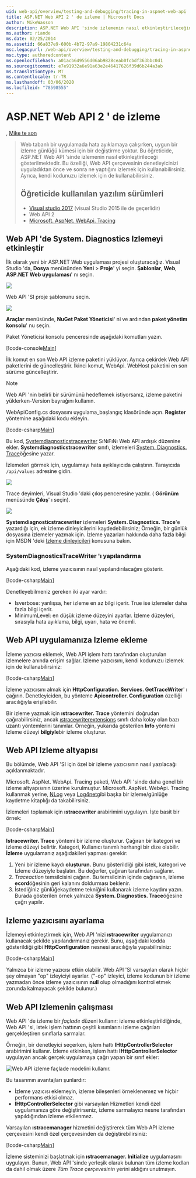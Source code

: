 ```yaml
---
uid: web-api/overview/testing-and-debugging/tracing-in-aspnet-web-api
title: ASP.NET Web API 2 ' de izleme | Microsoft Docs
author: MikeWasson
description: ASP.NET Web API 'sinde izlemenin nasıl etkinleştirileceğini gösterir.
ms.author: riande
ms.date: 02/25/2014
ms.assetid: 66a837e9-600b-4b72-97a9-19804231c64a
msc.legacyurl: /web-api/overview/testing-and-debugging/tracing-in-aspnet-web-api
msc.type: authoredcontent
ms.openlocfilehash: a01acb649556d06ab9828ceab0fcbdf363bbc0d1
ms.sourcegitcommit: e7e91932a6e91a63e2e46417626f39d6b244a3ab
ms.translationtype: MT
ms.contentlocale: tr-TR
ms.lasthandoff: 03/06/2020
ms.locfileid: "78598555"
---
```

# <a name="tracing-in-aspnet-web-api-2"></a>ASP.NET Web API 2 ' de izleme

, [Mike te son](https://github.com/MikeWasson)

> Web tabanlı bir uygulamada hata ayıklamaya çalışırken, uygun bir izleme günlüğü kümesi için bir değiştirme yoktur. Bu öğreticide, ASP.NET Web API 'sinde izlemenin nasıl etkinleştirileceği gösterilmektedir. Bu özelliği, Web API çerçevesinin denetleyicinizi uyguladıktan önce ve sonra ne yaptığını izlemek için kullanabilirsiniz. Ayrıca, kendi kodunuzu izlemek için de kullanabilirsiniz.
>
> ## <a name="software-versions-used-in-the-tutorial"></a>Öğreticide kullanılan yazılım sürümleri
>
> - [Visual studio 2017](https://visualstudio.microsoft.com/downloads/?utm_medium=microsoft&utm_source=docs.microsoft.com&utm_campaign=button+cta&utm_content=download+vs2017) (visual Studio 2015 ile de geçerlidir)
> - Web API 2
> - [Microsoft. AspNet. WebApi. Tracing](http://www.nuget.org/packages/Microsoft.AspNet.WebApi.Tracing)

## <a name="enable-systemdiagnostics-tracing-in-web-api"></a>Web API 'de System. Diagnostics Izlemeyi etkinleştir

İlk olarak yeni bir ASP.NET Web uygulaması projesi oluşturacağız. Visual Studio 'da, **Dosya** menüsünden **Yeni** > **Proje**' yi seçin. **Şablonlar**, **Web**, **ASP.NET Web uygulaması**' nı seçin.

[![](tracing-in-aspnet-web-api/_static/image2.png)](tracing-in-aspnet-web-api/_static/image1.png)

Web API 'SI proje şablonunu seçin.

[![](tracing-in-aspnet-web-api/_static/image4.png)](tracing-in-aspnet-web-api/_static/image3.png)

**Araçlar** menüsünde, **NuGet Paket Yöneticisi**' ni ve ardından **paket yönetim konsolu**' nu seçin.

Paket Yöneticisi konsolu penceresinde aşağıdaki komutları yazın.

[!code-console[Main](tracing-in-aspnet-web-api/samples/sample1.cmd)]

İlk komut en son Web API izleme paketini yüklüyor. Ayrıca çekirdek Web API paketlerini de güncelleştirir. İkinci komut, WebApi. WebHost paketini en son sürüme güncelleştirir.

> [!NOTE]
> Web API 'nin belirli bir sürümünü hedeflemek istiyorsanız, izleme paketini yüklerken-Version bayrağını kullanın.

WebApiConfig.cs dosyasını uygulama\_başlangıç klasöründe açın. **Register** yöntemine aşağıdaki kodu ekleyin.

[!code-csharp[Main](tracing-in-aspnet-web-api/samples/sample2.cs?highlight=6)]

Bu kod, [Systemdiagnosticstracewriter](https://msdn.microsoft.com/library/system.web.http.tracing.systemdiagnosticstracewriter.aspx) SıNıFıNı Web API ardışık düzenine ekler. **Systemdiagnosticstracewriter** sınıfı, izlemeleri [System. Diagnostics. Trace](https://msdn.microsoft.com/library/system.diagnostics.trace)öğesine yazar.

İzlemeleri görmek için, uygulamayı hata ayıklayıcıda çalıştırın. Tarayıcıda `/api/values` adresine gidin.

![](tracing-in-aspnet-web-api/_static/image5.png)

Trace deyimleri, Visual Studio 'daki çıkış penceresine yazılır. ( **Görünüm** menüsünde **Çıkış**' ı seçin).

[![](tracing-in-aspnet-web-api/_static/image7.png)](tracing-in-aspnet-web-api/_static/image6.png)

**Systemdiagnosticstracewriter** izlemeleri **System. Diagnostics. Trace**'e yazardığı için, ek izleme dinleyicilerini kaydedebilirsiniz; Örneğin, bir günlük dosyasına izlemeler yazmak için. İzleme yazarları hakkında daha fazla bilgi için MSDN 'deki [Izleme dinleyicileri](https://msdn.microsoft.com/library/4y5y10s7.aspx) konusuna bakın.

### <a name="configuring-systemdiagnosticstracewriter"></a>SystemDiagnosticsTraceWriter 'ı yapılandırma

Aşağıdaki kod, izleme yazıcısının nasıl yapılandırılacağını gösterir.

[!code-csharp[Main](tracing-in-aspnet-web-api/samples/sample3.cs)]

Denetleyebilmeniz gereken iki ayar vardır:

- Isverbose: yanlışsa, her izleme en az bilgi içerir. True ise izlemeler daha fazla bilgi içerir.
- MinimumLevel: en düşük izleme düzeyini ayarlar. İzleme düzeyleri, sırasıyla hata ayıklama, bilgi, uyarı, hata ve önemli.

## <a name="adding-traces-to-your-web-api-application"></a>Web API uygulamanıza Izleme ekleme

İzleme yazıcısı eklemek, Web API işlem hattı tarafından oluşturulan izlemelere anında erişim sağlar. İzleme yazıcısını, kendi kodunuzu izlemek için de kullanabilirsiniz:

[!code-csharp[Main](tracing-in-aspnet-web-api/samples/sample4.cs)]

İzleme yazıcısını almak için **HttpConfiguration. Services. GetTraceWriter**' ı çağırın. Denetleyiciden, bu yönteme **Apicontroller. Configuration** özelliği aracılığıyla erişilebilir.

Bir izleme yazmak için **ıstracewriter. Trace** yöntemini doğrudan çağırabilirsiniz, ancak [ıstracewriterextensions](https://msdn.microsoft.com/library/system.web.http.tracing.itracewriterextensions.aspx) sınıfı daha kolay olan bazı uzantı yöntemlerini tanımlar. Örneğin, yukarıda gösterilen **Info** yöntemi Izleme düzeyi **bilgiyle**bir izleme oluşturur.

## <a name="web-api-tracing-infrastructure"></a>Web API Izleme altyapısı

Bu bölümde, Web API 'SI için özel bir izleme yazıcısının nasıl yazılacağı açıklanmaktadır.

Microsoft. AspNet. WebApi. Tracing paketi, Web API 'sinde daha genel bir izleme altyapısının üzerine kurulmuştur. Microsoft. AspNet. WebApi. Tracing kullanmak yerine, [NLog](http://nlog-project.org/) veya [Log4net](http://logging.apache.org/log4net/)gibi başka bir izleme/günlüğe kaydetme kitaplığı da takabilirsiniz.

İzlemeleri toplamak için **ıstracewriter** arabirimini uygulayın. İşte basit bir örnek:

[!code-csharp[Main](tracing-in-aspnet-web-api/samples/sample5.cs)]

**Istracewriter. Trace** yöntemi bir izleme oluşturur. Çağıran bir kategori ve izleme düzeyi belirtir. Kategori, Kullanıcı tanımlı herhangi bir dize olabilir. **İzleme** uygulamanız aşağıdakileri yapması gerekir:

1. Yeni bir izleme kaydı **oluşturun.** Bunu gösterildiği gibi istek, kategori ve İzleme düzeyiyle başlatın. Bu değerler, çağıran tarafından sağlanır.
2. *Traceaction* temsilcisini çağırın. Bu temsilcinin içinde çağıranın, izleme **ecord**öğesinin geri kalanını doldurması beklenir.
3. İstediğiniz günlüğekaydetme tekniğini kullanarak izleme kaydını yazın. Burada gösterilen örnek yalnızca **System. Diagnostics. Trace**öğesine çağrı yapılır.

## <a name="setting-the-trace-writer"></a>Izleme yazıcısını ayarlama

İzlemeyi etkinleştirmek için, Web API 'nizi **ıstracewriter** uygulamanızı kullanacak şekilde yapılandırmanız gerekir. Bunu, aşağıdaki kodda gösterildiği gibi **HttpConfiguration** nesnesi aracılığıyla yapabilirsiniz:

[!code-csharp[Main](tracing-in-aspnet-web-api/samples/sample6.cs)]

Yalnızca bir izleme yazıcısı etkin olabilir. Web API 'SI varsayılan olarak hiçbir şey olmayan &quot;op&quot; izleyiciyi ayarlar. (&quot;-op&quot; izleyici, izleme kodunun bir izleme yazmadan önce izleme yazıcısının **null** olup olmadığını kontrol etmek zorunda kalmayacak şekilde bulunur.)

## <a name="how-web-api-tracing-works"></a>Web API Izlemenin çalışması

Web API 'de izleme bir *façlade* düzeni kullanır: izleme etkinleştirildiğinde, Web API 'si, istek işlem hattının çeşitli kısımlarını izleme çağrıları gerçekleştiren sınıflarla sarmalar.

Örneğin, bir denetleyici seçerken, işlem hattı **IHttpControllerSelector** arabirimini kullanır. İzleme etkinken, işlem hattı **IHttpControllerSelector** uygulayan ancak gerçek uygulamaya çağrı yapan bir sınıf ekler:

![Web API izleme façlade modelini kullanır.](tracing-in-aspnet-web-api/_static/image8.png)

Bu tasarımın avantajları şunlardır:

- İzleme yazıcısı eklemeyin, izleme bileşenleri örneklenemez ve hiçbir performans etkisi olmaz.
- **IHttpControllerSelector** gibi varsayılan Hizmetleri kendi özel uygulamanıza göre değiştirirseniz, izleme sarmalayıcı nesne tarafından yapıldığından izleme etkilenmez.

Varsayılan **ıstracemanager** hizmetini değiştirerek tüm Web API izleme çerçevesini kendi özel çerçevesinden da değiştirebilirsiniz:

[!code-csharp[Main](tracing-in-aspnet-web-api/samples/sample7.cs)]

İzleme sisteminizi başlatmak için **ıstracemanager. Initialize** uygulamasını uygulayın. Bunun, Web API 'sinde yerleşik olarak bulunan tüm izleme kodları da dahil olmak üzere *Tüm Trace çerçevesinin* yerini aldığını unutmayın.
